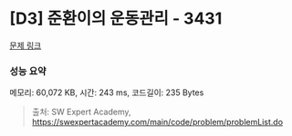 # [D3] 준환이의 운동관리 - 3431 

[문제 링크](https://swexpertacademy.com/main/code/problem/problemDetail.do?contestProbId=AWE_ZXcqAAMDFAV2) 

### 성능 요약

메모리: 60,072 KB, 시간: 243 ms, 코드길이: 235 Bytes



> 출처: SW Expert Academy, https://swexpertacademy.com/main/code/problem/problemList.do